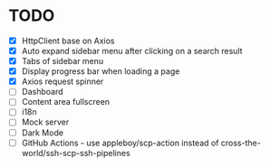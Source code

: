 # TODO

- [x] HttpClient base on Axios
- [x] Auto expand sidebar menu after clicking on a search result
- [x] Tabs of sidebar menu
- [x] Display progress bar when loading a page
- [x] Axios request spinner
- [ ] Dashboard
- [ ] Content area fullscreen
- [ ] i18n
- [ ] Mock server
- [ ] Dark Mode
- [ ] GitHub Actions - use appleboy/scp-action instead of cross-the-world/ssh-scp-ssh-pipelines
